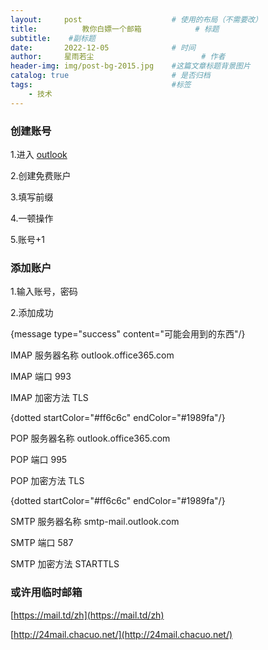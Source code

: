 ```yaml
---
layout:     post   				    # 使用的布局（不需要改）
title:       	教你白嫖一个邮箱			# 标题 
subtitle:    #副标题
date:       2022-12-05 				# 时间
author:     星雨若尘 						# 作者
header-img: img/post-bg-2015.jpg 	#这篇文章标题背景图片
catalog: true 						# 是否归档
tags:								#标签
    - 技术
---
```

### 创建账号  

1.进入 [outlook](https://outlook.live.com/)   

2.创建免费账户  

3.填写前缀  

4.一顿操作  

5.账号+1

### 添加账户  

1.输入账号，密码  

2.添加成功



{message type="success" content="可能会用到的东西"/}


IMAP 服务器名称 outlook.office365.com

IMAP 端口 993

IMAP 加密方法 TLS


{dotted startColor="#ff6c6c" endColor="#1989fa"/}


POP 服务器名称 outlook.office365.com

POP 端口 995

POP 加密方法 TLS

{dotted startColor="#ff6c6c" endColor="#1989fa"/}


SMTP 服务器名称 smtp-mail.outlook.com

SMTP 端口 587

SMTP 加密方法 STARTTLS




### 或许用临时邮箱
[https://mail.td/zh](https://mail.td/zh)

 [http://24mail.chacuo.net/](http://24mail.chacuo.net/)